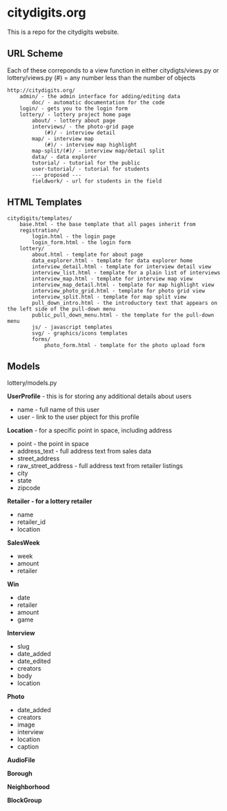 # citydigits.org

This is a repo for the citydigits website.


## URL Scheme 

Each of these correponds to a view function in either
citydigts/views.py or lottery/views.py (#) = any number less than the number of objects

    http://citydigits.org/
        admin/ - the admin interface for adding/editing data
            doc/ - automatic documentation for the code
        login/ - gets you to the login form
        lottery/ - lottery project home page
            about/ - lottery about page
            interviews/ - the photo-grid page
                (#)/ - interview detail
            map/ - interview map
                (#)/ - interview map highlight
            map-split/(#)/ - interview map/detail split
            data/ - data explorer
            tutorial/ - tutorial for the public
            user-tutorial/ - tutorial for students
            --- proposed ---
            fieldwork/ - url for students in the field
            

## HTML Templates

    citydigits/templates/
        base.html - the base template that all pages inherit from
        registration/
            login.html - the login page
            login_form.html - the login form
        lottery/
            about.html - template for about page
            data_explorer.html - template for data explorer home
            interview_detail.html - template for interview detail view
            interview_list.html - template for a plain list of interviews
            interview_map.html - template for interview map view
            interview_map_detail.html - template for map highlight view
            interview_photo_grid.html - template for photo grid view
            interview_split.html - template for map split view
            pull_down_intro.html - the introductory text that appears on the left side of the pull-down menu
            public_pull_down_menu.html - the template for the pull-down menu
            js/ - javascript templates
            svg/ - graphics/icons templates
            forms/
                photo_form.html - template for the photo upload form

## Models

lottery/models.py

__UserProfile__ - this is for storing any additional details about users

* name - full name of this user
* user - link to the user pbject for this profile

__Location__ - for a specific point in space, including address

* point - the point in space
* address_text - full address text from sales data
* street_address
* raw_street_address - full address text from retailer listings
* city
* state
* zipcode

__Retailer - for a lottery retailer__

* name
* retailer_id
* location
    
__SalesWeek__

* week
* amount
* retailer

__Win__

* date
* retailer
* amount
* game

__Interview__

* slug
* date_added
* date_edited
* creators
* body
* location

__Photo__

*  date_added
*  creators
*  image
*  interview
*  location
*  caption 

__AudioFile__

__Borough__

__Neighborhood__

__BlockGroup__

